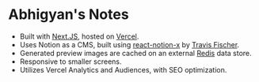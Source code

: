 # Abhigyan's Notes

- Built with [Next.JS](https://nextjs.org), hosted on [Vercel](https://vercel.com).
- Uses Notion as a CMS, built using [react-notion-x](https://github.com/NotionX/react-notion-x) by [Travis Fischer](https://transitivebullsh.it/).
- Generated preview images are cached on an external [Redis](https://redis.io/) data store.
- Responsive to smaller screens.
- Utilizes Vercel Analytics and Audiences, with SEO optimization.
